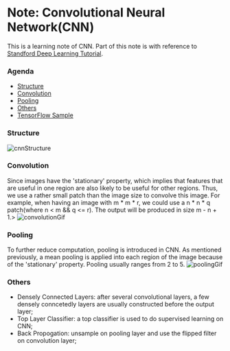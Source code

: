 # Note: Convolutional Neural Network(CNN)
This is a learning note of CNN. Part of this note is with reference to [Standford Deep Learning Tutorial](http://ufldl.stanford.edu/tutorial/supervised/ConvolutionalNeuralNetwork/).

### Agenda
* [Structure](#structure)
* [Convolution](#convolution)
* [Pooling](#pooling)
* [Others](#others)
* [TensorFlow Sample](https://www.tensorflow.org/versions/r0.10/tutorials/mnist/pros/index.html)

### Structure
![cnnStructure](http://parse.ele.tue.nl/cluster/2/CNNArchitecture.jpg)

### Convolution
Since images have the 'stationary' property, which implies that features that are useful in one region are also likely to be useful for other regions. Thus, we use a rather small patch than the image size to convolve this image. For example, when having an image with m * m * r, we could use a n * n * q patch(where n < m && q <= r). The output will be produced in size m - n + 1.>
![convolutionGif](http://ufldl.stanford.edu/tutorial/images/Convolution_schematic.gif)

### Pooling
To further reduce computation, pooling is introduced in CNN. As mentioned previously, a mean pooling is applied into each region of the image because of the 'stationary' property. Pooling usually ranges from 2 to 5.
![poolingGif](http://ufldl.stanford.edu/tutorial/images/Pooling_schematic.gif)

### Others
* Densely Connected Layers: after several convolutional layers, a few densely conncetedly layers are usually constructed before the output layer;
* Top Layer Classifier: a top classifier is used to do supervised learning on CNN;
* Back Propogation: unsample on pooling layer and use the flipped filter on convolution layer;
